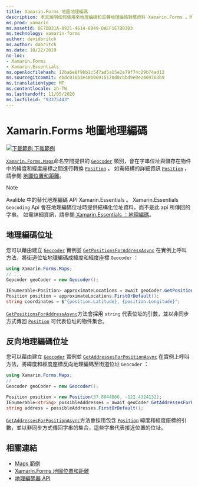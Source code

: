 ```yaml
---
title: Xamarin.Forms 地圖地理編碼
description: 本文說明如何使用來地理編碼和反轉地理編碼對應資料 Xamarin.Forms 。Maps 地理編碼器類別。
ms.prod: xamarin
ms.assetid: DE7DB31A-8921-4614-8B49-DAEF1E7B03B3
ms.technology: xamarin-forms
author: davidbritch
ms.author: dabritch
ms.date: 10/22/2019
no-loc:
- Xamarin.Forms
- Xamarin.Essentials
ms.openlocfilehash: 12ba6e8f9bb1c547ad5a15e2e79f74c29b74ad12
ms.sourcegitcommit: ebdc016b3ec0b06915170d0cbbd9e0e2469763b9
ms.translationtype: MT
ms.contentlocale: zh-TW
ms.lasthandoff: 11/05/2020
ms.locfileid: "93375443"
---
```

# <a name="xamarinforms-map-geocoding"></a>Xamarin.Forms 地圖地理編碼

[![下載範例](~/media/shared/download.png) 下載範例](/samples/xamarin/xamarin-forms-samples/workingwithmaps)

[`Xamarin.Forms.Maps`](xref:Xamarin.Forms.Maps)命名空間提供的 [`Geocoder`](xref:Xamarin.Forms.Maps.Geocoder) 類別，會在字串位址與儲存在物件中的緯度和經度座標之間進行轉換 [`Position`](xref:Xamarin.Forms.Maps.Position) 。 如需結構的詳細資訊 [`Position`](xref:Xamarin.Forms.Maps.Position) ，請參閱 [地圖位置和距離](position-distance.md)。

> [!NOTE]
> Avalible 中的替代地理編碼 API Xamarin.Essentials 。 Xamarin.Essentials `Geocoding` Api 會在地理編碼位址時提供結構化位址資料，而不是此 api 所傳回的字串。 如需詳細資訊，請參閱[ Xamarin.Essentials ：地理編碼](~/essentials/geocoding.md)。

## <a name="geocode-an-address"></a>地理編碼位址

您可以藉由建立 [`Geocoder`](xref:Xamarin.Forms.Maps.Geocoder) 實例並 [`GetPositionsForAddressAsync`](xref:Xamarin.Forms.Maps.Geocoder.GetPositionsForAddressAsync*) 在實例上呼叫方法，將街道位址地理編碼成緯度和經度座標 `Geocoder` ：

```csharp
using Xamarin.Forms.Maps;
// ...
Geocoder geoCoder = new Geocoder();

IEnumerable<Position> approximateLocations = await geoCoder.GetPositionsForAddressAsync("Pacific Ave, San Francisco, California");
Position position = approximateLocations.FirstOrDefault();
string coordinates = $"{position.Latitude}, {position.Longitude}";
```

[`GetPositionsForAddressAsync`](xref:Xamarin.Forms.Maps.Geocoder.GetPositionsForAddressAsync*)方法會採用 `string` 代表位址的引數，並以非同步方式傳回 [`Position`](xref:Xamarin.Forms.Maps.Position) 可代表位址的物件集合。

## <a name="reverse-geocode-an-address"></a>反向地理編碼位址

您可以藉由建立 [`Geocoder`](xref:Xamarin.Forms.Maps.Geocoder) 實例並 [`GetAddressesForPositionAsync`](xref:Xamarin.Forms.Maps.Geocoder.GetAddressesForPositionAsync*) 在實例上呼叫方法，將緯度和經度座標反向地理編碼至街道位址 `Geocoder` ：

```csharp
using Xamarin.Forms.Maps;
// ...
Geocoder geoCoder = new Geocoder();

Position position = new Position(37.8044866, -122.4324132);
IEnumerable<string> possibleAddresses = await geoCoder.GetAddressesForPositionAsync(position);
string address = possibleAddresses.FirstOrDefault();
```

[`GetAddressesForPositionAsync`](xref:Xamarin.Forms.Maps.Geocoder.GetAddressesForPositionAsync*)方法會採用包含 [`Position`](xref:Xamarin.Forms.Maps.Position) 緯度和經度座標的引數，並以非同步方式傳回字串的集合，這些字串代表接近位置的位址。

## <a name="related-links"></a>相關連結

- [Maps 範例](/samples/xamarin/xamarin-forms-samples/workingwithmaps)
- [Xamarin.Forms 地圖位置和距離](position-distance.md)
- [地理編碼器 API](xref:Xamarin.Forms.Maps.Geocoder)